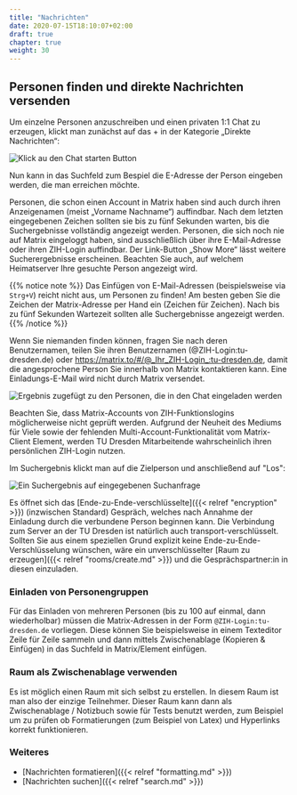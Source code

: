 ```yaml
---
title: "Nachrichten"
date: 2020-07-15T18:10:07+02:00
draft: true
chapter: true
weight: 30
---
```


## Personen finden und direkte Nachrichten versenden

Um einzelne Personen anzuschreiben und einen privaten 1:1 Chat zu erzeugen, klickt man zunächst auf das + in der Kategorie „Direkte Nachrichten“:

![Klick au den Chat starten Button](/images/01_Start-Chat_de.png)

Nun kann in das Suchfeld zum Bespiel die E-Adresse der Person eingeben werden, die man erreichen möchte.

Personen, die schon einen Account in Matrix haben sind auch durch ihren Anzeigenamen (meist „Vorname Nachname“) auffindbar. Nach dem letzten eingegebenen Zeichen sollten sie bis zu fünf Sekunden warten, bis die Suchergebnisse vollständig angezeigt werden. Personen, die sich noch nie auf Matrix eingeloggt haben, sind ausschließlich über ihre E-Mail-Adresse oder ihren ZIH-Login auffindbar. Der Link-Button „Show More“ lässt weitere Sucherergebnisse erscheinen. Beachten Sie auch, auf welchem Heimatserver Ihre gesuchte Person angezeigt wird.

{{% notice note %}}
Das Einfügen von E-Mail-Adressen (beispielsweise via `Strg+V`) reicht nicht aus, um Personen zu finden! Am besten geben Sie die Zeichen der Matrix-Adresse per Hand ein (Zeichen für Zeichen). Nach bis zu fünf Sekunden Wartezeit sollten alle Suchergebnisse angezeigt werden.
{{% /notice %}}

Wenn Sie niemanden finden können, fragen Sie nach deren Benutzernamen, teilen Sie ihren Benutzernamen (@ZIH-Login:tu-dresden.de) oder https://matrix.to/#/@_Ihr_ZIH-Login_:tu-dresden.de, damit die angesprochene Person Sie innerhalb von Matrix kontaktieren kann. Eine Einladungs-E-Mail wird nicht durch Matrix versendet.

![Ergebnis zugefügt zu den Personen, die in den Chat eingeladen werden](/images/99_Find-Neo_de.gif)

Beachten Sie, dass Matrix-Accounts von ZIH-Funktionslogins möglicherweise nicht geprüft werden. Aufgrund der Neuheit des Mediums für Viele sowie der fehlenden Multi-Account-Funktionalität vom Matrix-Client Element, werden TU Dresden Mitarbeitende wahrscheinlich ihren persönlichen ZIH-Login nutzen.

Im Suchergebnis klickt man auf die Zielperson und anschließend auf "Los":

![Ein Suchergebnis auf eingegebenen Suchanfrage](/images/04_Found-and-Go_de.png)

Es öffnet sich das [Ende-zu-Ende-verschlüsselte]({{< relref "encryption" >}}) (inzwischen Standard) Gespräch, welches nach Annahme der Einladung durch die verbundene Person beginnen kann. Die Verbindung zum Server an der TU Dresden ist natürlich auch transport-verschlüsselt. Sollten Sie aus einem speziellen Grund explizit keine Ende-zu-Ende-Verschlüsselung wünschen, wäre ein unverschlüsselter [Raum zu erzeugen]({{< relref "rooms/create.md" >}}) und die Gesprächspartner:in in diesen einzuladen.

### Einladen von Personengruppen

Für das Einladen von mehreren Personen (bis zu 100 auf einmal, dann wiederholbar) müssen die Matrix-Adressen in der Form `@ZIH-Login:tu-dresden.de` vorliegen. Diese können Sie beispielsweise in einem Texteditor Zeile für Zeile sammeln und dann mittels Zwischenablage (Kopieren & Einfügen) in das Suchfeld in Matrix/Element einfügen.

### Raum als Zwischenablage verwenden

Es ist möglich einen Raum mit sich selbst zu erstellen. In diesem Raum ist man also der einzige Teilnehmer. Dieser Raum kann dann als Zwischenablage / Notizbuch sowie für Tests benutzt werden, zum Beispiel um zu prüfen ob Formatierungen (zum Beispiel von Latex) und Hyperlinks korrekt funktionieren.

### Weiteres
* [Nachrichten formatieren]({{< relref "formatting.md" >}})
* [Nachrichten suchen]({{< relref "search.md" >}})
